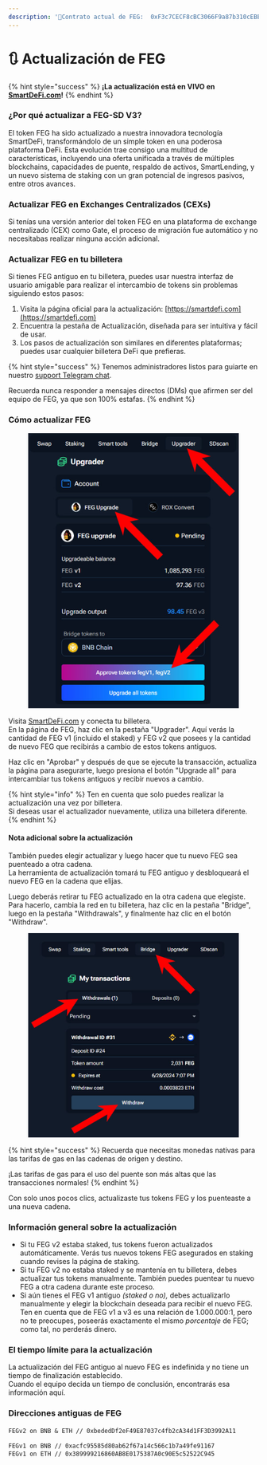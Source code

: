 ```yaml
---
description: '📃Contrato actual de FEG:  0xF3c7CECF8cBC3066F9a87b310cEBE198d00479aC'
---
```


# 🔃 Actualización de FEG

{% hint style="success" %}
**¡La actualización está en VIVO en** [**SmartDeFi.com**](https://smartdefi.com)**!**
{% endhint %}

### ¿Por qué actualizar a FEG-SD V3?

El token FEG ha sido actualizado a nuestra innovadora tecnología SmartDeFi, transformándolo de un simple token en una poderosa plataforma DeFi. Esta evolución trae consigo una multitud de características, incluyendo una oferta unificada a través de múltiples blockchains, capacidades de puente, respaldo de activos, SmartLending, y un nuevo sistema de staking con un gran potencial de ingresos pasivos, entre otros avances.

### Actualizar FEG en Exchanges Centralizados (CEXs)

Si tenías una versión anterior del token FEG en una plataforma de exchange centralizado (CEX) como Gate, el proceso de migración fue automático y no necesitabas realizar ninguna acción adicional.

### Actualizar FEG en tu billetera

Si tienes FEG antiguo en tu billetera, puedes usar nuestra interfaz de usuario amigable para realizar el intercambio de tokens sin problemas siguiendo estos pasos:

1. Visita la página oficial para la actualización: [https://smartdefi.com](https://smartdefi.com)
2. Encuentra la pestaña de Actualización, diseñada para ser intuitiva y fácil de usar.
3. Los pasos de actualización son similares en diferentes plataformas; puedes usar cualquier billetera DeFi que prefieras.

{% hint style="success" %}
Tenemos administradores listos para guiarte en nuestro [support Telegram chat](https://support.fegtoken.com/).

Recuerda nunca responder a mensajes directos (DMs) que afirmen ser del equipo de FEG, ya que son 100% estafas.
{% endhint %}

### Cómo actualizar FEG

<figure><img src="../../.gitbook/assets/feg upgrade without bridge.jpg" alt=""><figcaption></figcaption></figure>

Visita [SmartDeFi.com](https://smartdefi.com/bsc/token/0xF3c7CECF8cBC3066F9a87b310cEBE198d00479aC/\(chart/secondary:upgrader\)) y conecta tu billetera. \
En la página de FEG, haz clic en la pestaña "Upgrader". Aquí verás la cantidad de FEG v1 (incluido el staked) y FEG v2 que posees y la cantidad de nuevo FEG que recibirás a cambio de estos tokens antiguos.

Haz clic en "Aprobar" y después de que se ejecute la transacción, actualiza la página para asegurarte, luego presiona el botón "Upgrade all" para intercambiar tus tokens antiguos y recibir nuevos a cambio.

{% hint style="info" %}
Ten en cuenta que solo puedes realizar la actualización una vez por billetera. \
Si deseas usar el actualizador nuevamente, utiliza una billetera diferente.
{% endhint %}

#### Nota adicional sobre la actualización

También puedes elegir actualizar y luego hacer que tu nuevo FEG sea puenteado a otra cadena. \
La herramienta de actualización tomará tu FEG antiguo y desbloqueará el nuevo FEG en la cadena que elijas.

Luego deberás retirar tu FEG actualizado en la otra cadena que elegiste. \
Para hacerlo, cambia la red en tu billetera, haz clic en la pestaña "Bridge", luego en la pestaña "Withdrawals", y finalmente haz clic en el botón "Withdraw".&#x20;

<figure><img src="../../.gitbook/assets/withdraw upgraded FEG.jpg" alt=""><figcaption></figcaption></figure>

{% hint style="success" %}
Recuerda que necesitas monedas nativas para las tarifas de gas en las cadenas de origen y destino.

¡Las tarifas de gas para el uso del puente son más altas que las transacciones normales!
{% endhint %}

Con solo unos pocos clics, actualizaste tus tokens FEG y los puenteaste a una nueva cadena.

### Información general sobre la actualización

* Si tu FEG v2 estaba staked, tus tokens fueron actualizados automáticamente. Verás tus nuevos tokens FEG asegurados en staking cuando revises la página de staking.
* Si tu FEG v2 no estaba staked y se mantenía en tu billetera, debes actualizar tus tokens manualmente. También puedes puentear tu nuevo FEG a otra cadena durante este proceso.
* Si aún tienes el FEG v1 antiguo _(staked o no),_ debes actualizarlo manualmente y elegir la blockchain deseada para recibir el nuevo FEG. Ten en cuenta que de FEG v1 a v3 es una relación de 1.000.000:1, pero no te preocupes, poseerás exactamente el mismo _porcentaje_ de FEG; como tal, no perderás dinero.

### El tiempo límite para la actualización

La actualización del FEG antiguo al nuevo FEG es indefinida y no tiene un tiempo de finalización establecido.\
Cuando el equipo decida un tiempo de conclusión, encontrarás esa información aquí.

### Direcciones antiguas de FEG

```
FEGv2 on BNB & ETH // 0xbededDf2eF49E87037c4fb2cA34d1FF3D3992A11
```

```
FEGv1 on BNB // 0xacfc95585d80ab62f67a14c566c1b7a49fe91167
FEGv1 on ETH // 0x389999216860AB8E0175387A0c90E5c52522C945
```
